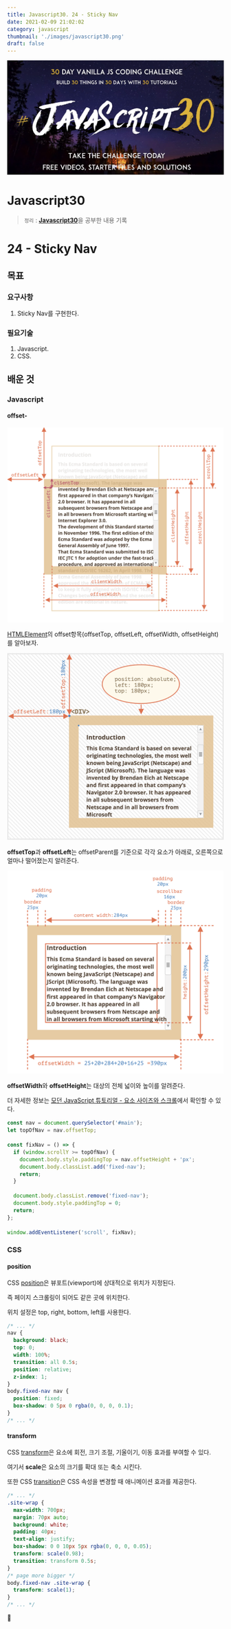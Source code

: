 ```yaml
---
title: Javascript30. 24 - Sticky Nav
date: 2021-02-09 21:02:02
category: javascript
thumbnail: './images/javascript30.png'
draft: false
---
```


![](./images/javascript30.png)

# Javascript30

> `정리` : [**Javascript30**](https://javascript30.com)을 공부한 내용 기록

# 24 - Sticky Nav

## 목표

### 요구사항

1. Sticky Nav를 구현한다.

### 필요기술

1. Javascript.
2. CSS.

## 배운 것

### Javascript

#### offset-

![](./images/geometryProperty.png)

[HTMLElement](https://developer.mozilla.org/en-US/docs/Web/API/HTMLElement)의 offset항목(offsetTop, offsetLeft, offsetWidth, offsetHeight)를 알아보자.

![](./images/offsetParent.png)

**offsetTop**과 **offsetLeft**는 offsetParent를 기준으로 각각 요소가 아래로, 오른쪽으로 얼마나 떨어졌는지 알려준다.

![](./images/offsetWidthHeight.png)

**offsetWidth**와 **offsetHeight**는 대상의 전체 넓이와 높이를 알려준다.

더 자세한 정보는 [모던 JavaScript 튜토리얼 - 요소 사이즈와 스크롤](https://ko.javascript.info/size-and-scroll)에서 확인할 수 있다.

```js
const nav = document.querySelector('#main');
let topOfNav = nav.offsetTop;

const fixNav = () => {
  if (window.scrollY >= topOfNav) {
    document.body.style.paddingTop = nav.offsetHeight + 'px';
    document.body.classList.add('fixed-nav');
    return;
  }

  document.body.classList.remove('fixed-nav');
  document.body.style.paddingTop = 0;
  return;
};

window.addEventListener('scroll', fixNav);
```

### CSS

#### position

CSS [position](https://developer.mozilla.org/ko/docs/Web/CSS/position)은 뷰포트(viewport)에 상대적으로 위치가 지정된다.

즉 페이지 스크롤링이 되어도 같은 곳에 위치한다.

위치 설정은 top, right, bottom, left를 사용한다.

```css
/* ... */
nav {
  background: black;
  top: 0;
  width: 100%;
  transition: all 0.5s;
  position: relative;
  z-index: 1;
}
body.fixed-nav nav {
  position: fixed;
  box-shadow: 0 5px 0 rgba(0, 0, 0, 0.1);
}
/* ... */
```

#### transform

CSS [transform](https://developer.mozilla.org/ko/docs/Web/CSS/transform)은 요소에 회전, 크기 조절, 기울이기, 이동 효과를 부여할 수 있다.

여기서 **scale**은 요소의 크기를 확대 또는 축소 시킨다.

또한 CSS [transition](https://developer.mozilla.org/ko/docs/Web/CSS/CSS_Transitions/Using_CSS_transitions)은 CSS 속성을 변경할 때 애니메이션 효과를 제공한다.

```css
/* ... */
.site-wrap {
  max-width: 700px;
  margin: 70px auto;
  background: white;
  padding: 40px;
  text-align: justify;
  box-shadow: 0 0 10px 5px rgba(0, 0, 0, 0.05);
  transform: scale(0.98);
  transition: transform 0.5s;
}
/* page more bigger */
body.fixed-nav .site-wrap {
  transform: scale(1);
}
/* ... */
```

👋
